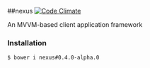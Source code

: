 ##nexus
[![Code Climate](https://codeclimate.com/github/DaQuirm/nexus.png)](https://codeclimate.com/github/DaQuirm/nexus)

An MVVM-based client application framework

### Installation

```
$ bower i nexus#0.4.0-alpha.0
```
